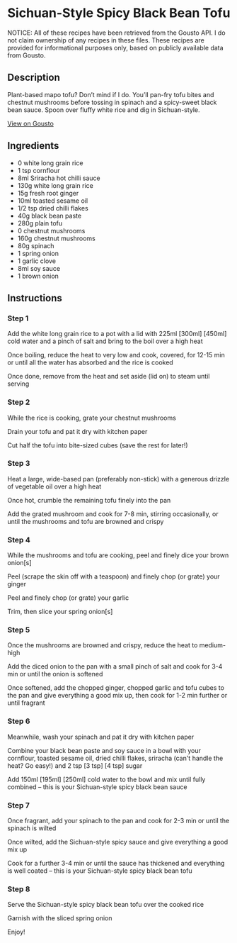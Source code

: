 # Sichuan-Style Spicy Black Bean Tofu

NOTICE: All of these recipes have been retrieved from the Gousto API. I do not claim ownership of any recipes in these files. These recipes are provided for informational purposes only, based on publicly available data from Gousto.

## Description

Plant-based mapo tofu? Don’t mind if I do. You’ll pan-fry tofu bites and chestnut mushrooms before tossing in spinach and a spicy-sweet black bean sauce. Spoon over fluffy white rice and dig in Sichuan-style.

[View on Gousto](https://www.gousto.co.uk/recipes/cookbook/sichuan-style-spicy-black-bean-tofu)

## Ingredients

- 0 white long grain rice
- 1 tsp cornflour
- 8ml Sriracha hot chilli sauce
- 130g white long grain rice
- 15g fresh root ginger
- 10ml toasted sesame oil
- 1/2 tsp dried chilli flakes
- 40g black bean paste
- 280g plain tofu
- 0 chestnut mushrooms
- 160g chestnut mushrooms
- 80g spinach
- 1 spring onion
- 1 garlic clove
- 8ml soy sauce
- 1 brown onion

## Instructions


### Step 1

Add the white long grain rice to a pot with a lid with 225ml <span class="text-purple">[300ml]</span> <span class="text-danger">[450ml]</span> cold water and a pinch of salt and bring to the boil over a high heat

Once boiling, reduce the heat to very low and cook, covered, for 12-15 min or until all the water has absorbed and the rice is cooked

Once done, remove from the heat and set aside (lid on) to steam until serving


### Step 2

While the rice is cooking, grate your chestnut mushrooms

Drain your tofu and pat it dry with kitchen paper

Cut half the tofu into bite-sized cubes (save the rest for later!)


### Step 3

Heat a large, wide-based pan (preferably non-stick) with a generous drizzle of vegetable oil over a high heat

Once hot, crumble the remaining tofu finely into the pan

Add the grated mushroom and cook for 7-8 min, stirring occasionally, or until the mushrooms and tofu are browned and crispy


### Step 4

While the mushrooms and tofu are cooking, peel and finely dice your brown onion[s]

Peel (scrape the skin off with a teaspoon) and finely chop (or grate) your ginger

Peel and finely chop (or grate) your garlic

Trim, then slice your spring onion[s]


### Step 5

Once the mushrooms are browned and crispy, reduce the heat to medium-high

Add the diced onion to the pan with a small pinch of salt and cook for 3-4 min or until the onion is softened

Once softened, add the chopped ginger, chopped garlic and tofu cubes to the pan and give everything a good mix up, then cook for 1-2 min further or until fragrant


### Step 6

Meanwhile, wash your spinach and pat it dry with kitchen paper

Combine your black bean paste and soy sauce in a bowl with your cornflour, toasted sesame oil, dried chilli flakes, sriracha (can't handle the heat? Go easy!) and 2 tsp <span class="text-purple">[3 tsp]</span> <span class="text-danger">[4 tsp]</span> sugar

Add 150ml <span class="text-purple">[195ml] </span><span class="text-danger">[250ml]</span> cold water to the bowl and mix until fully combined – this is your Sichuan-style spicy black bean sauce


### Step 7

Once fragrant, add your spinach to the pan and cook for 2-3 min or until the spinach is wilted

Once wilted, add the Sichuan-style spicy sauce and give everything a good mix up

Cook for a further 3-4 min or until the sauce has thickened and everything is well coated – this is your Sichuan-style spicy black bean tofu

### Step 8

Serve the Sichuan-style spicy black bean tofu over the cooked rice

Garnish with the sliced spring onion

Enjoy!

